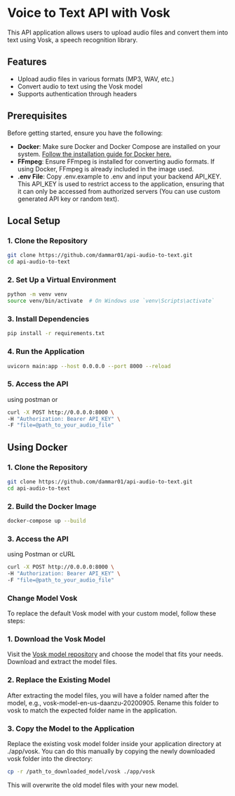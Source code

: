 # Voice to Text API with Vosk

This API application allows users to upload audio files and convert them into text using Vosk, a speech recognition library.

## Features

- Upload audio files in various formats (MP3, WAV, etc.)
- Convert audio to text using the Vosk model
- Supports authentication through headers

## Prerequisites

Before getting started, ensure you have the following:

- **Docker**: Make sure Docker and Docker Compose are installed on your system. [Follow the installation guide for Docker here.](https://docs.docker.com/get-docker/)
- **FFmpeg**: Ensure FFmpeg is installed for converting audio formats. If using Docker, FFmpeg is already included in the image used.
- **.env File**: Copy .env.example to .env and input your backend API_KEY. This API_KEY is used to restrict access to the application, ensuring that it can only be accessed from authorized servers (You can use custom generated API key or random text).

## Local Setup

### 1. Clone the Repository

```bash
git clone https://github.com/dammar01/api-audio-to-text.git
cd api-audio-to-text
```

### 2. Set Up a Virtual Environment

```bash
python -m venv venv
source venv/bin/activate  # On Windows use `venv\Scripts\activate`
```

### 3. Install Dependencies

```bash
pip install -r requirements.txt
```

### 4. Run the Application

```bash
uvicorn main:app --host 0.0.0.0 --port 8000 --reload
```

### 5. Access the API

using postman or

```bash
curl -X POST http://0.0.0.0:8000 \
-H "Authorization: Bearer API_KEY" \
-F "file=@path_to_your_audio_file"
```

## Using Docker

### 1. Clone the Repository

```bash
git clone https://github.com/dammar01/api-audio-to-text.git
cd api-audio-to-text
```

### 2. Build the Docker Image

```bash
docker-compose up --build
```

### 3. Access the API

using Postman or cURL

```bash
curl -X POST http://0.0.0.0:8000 \
-H "Authorization: Bearer API_KEY" \
-F "file=@path_to_your_audio_file"
```

### Change Model Vosk

To replace the default Vosk model with your custom model, follow these steps:

### 1. Download the Vosk Model

Visit the [Vosk model repository](https://alphacephei.com/vosk/models) and choose the model that fits your needs. Download and extract the model files.

### 2. Replace the Existing Model

After extracting the model files, you will have a folder named after the model, e.g., vosk-model-en-us-daanzu-20200905. Rename this folder to vosk to match the expected folder name in the application.

### 3. Copy the Model to the Application

Replace the existing vosk model folder inside your application directory at ./app/vosk. You can do this manually by copying the newly downloaded vosk folder into the directory:

```bash
cp -r /path_to_downloaded_model/vosk ./app/vosk
```

This will overwrite the old model files with your new model.
